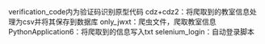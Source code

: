 verification_code内为验证码识别原型代码
cdz\+cdz2：将爬取到的教室信息处理为csv并将其保存到数据库
only_jwxt：爬虫文件，爬取教室信息
PythonApplication6：将爬取到的信息写入txt
selenium_login：自动登录脚本